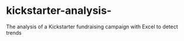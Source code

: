 # kickstarter-analysis-
The analysis of a Kickstarter fundraising campaign with Excel to detect trends
